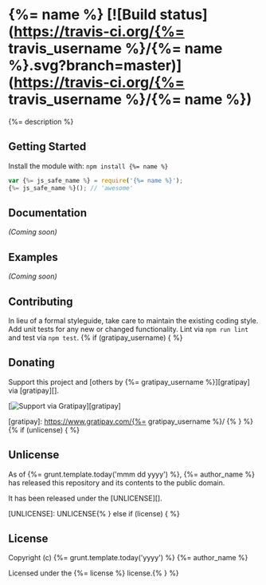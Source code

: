 # {%= name %} [![Build status](https://travis-ci.org/{%= travis_username %}/{%= name %}.svg?branch=master)](https://travis-ci.org/{%= travis_username %}/{%= name %})

{%= description %}

## Getting Started
Install the module with: `npm install {%= name %}`

```js
var {%= js_safe_name %} = require('{%= name %}');
{%= js_safe_name %}(); // 'awesome'
```

## Documentation
_(Coming soon)_

## Examples
_(Coming soon)_

## Contributing
In lieu of a formal styleguide, take care to maintain the existing coding style. Add unit tests for any new or changed functionality. Lint via `npm run lint` and test via `npm test`.
{% if (gratipay_username) { %}
## Donating
Support this project and [others by {%= gratipay_username %}][gratipay] via [gratipay][].

[![Support via Gratipay][gratipay-badge]][gratipay]

[gratipay-badge]: https://cdn.rawgit.com/gratipay/gratipay-badge/2.x.x/dist/gratipay.svg
[gratipay]: https://www.gratipay.com/{%= gratipay_username %}/
{% } %}{% if (unlicense) { %}
## Unlicense
As of {%= grunt.template.today('mmm dd yyyy') %}, {%= author_name %} has released this repository and its contents to the public domain.

It has been released under the [UNLICENSE][].

[UNLICENSE]: UNLICENSE{% } else if (license) { %}
## License
Copyright (c) {%= grunt.template.today('yyyy') %} {%= author_name %}

Licensed under the {%= license %} license.{% } %}
